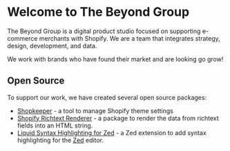 # Welcome to The Beyond Group

The Beyond Group is a digital product studio focused on supporting e-commerce
merchants with Shopify. We are a team that integrates strategy, design, development, and data.

We work with brands who have found their market and are looking go grow!

## Open Source

To support our work, we have created several open source packages:

- [Shopkeeper](https://github.com/TheBeyondGroup/shopkeeper) - a tool to manage Shopify theme settings
- [Shopify Richtext Renderer](https://github.com/TheBeyondGroup/shopify-rich-text-renderer) - a package to render the data from richtext fields into an HTML string.
- [Liquid Syntax Highlighting for Zed](https://github.com/TheBeyondGroup/zed-shopify-liquid) - a Zed extension to add syntax highlighting for the [Zed](https://zed.dev) editor.
